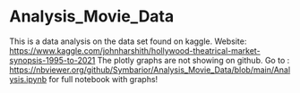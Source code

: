 # Analysis_Movie_Data
This is a data analysis on the data set found on kaggle. Website: https://www.kaggle.com/johnharshith/hollywood-theatrical-market-synopsis-1995-to-2021
The plotly graphs are not showing on github. Go to : https://nbviewer.org/github/Symbarior/Analysis_Movie_Data/blob/main/Analysis.ipynb for full notebook with graphs!
